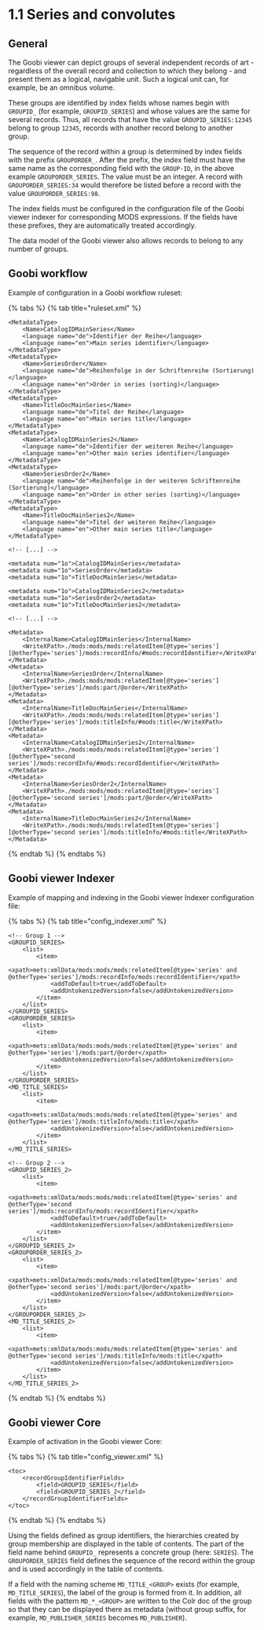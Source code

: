 # 1.1 Series and convolutes

## General

The Goobi viewer can depict groups of several independent records of art - regardless of the overall record and collection to which they belong - and present them as a logical, navigable unit. Such a logical unit can, for example, be an omnibus volume.&#x20;

These groups are identified by index fields whose names begin with `GROUPID_` (for example, `GROUPID_SERIES`) and whose values are the same for several records. Thus, all records that have the value `GROUPID_SERIES:12345` belong to group `12345`, records with another record belong to another group.&#x20;

The sequence of the record within a group is determined by index fields with the prefix `GROUPORDER_`. After the prefix, the index field must have the same name as the corresponding field with the `GROUP-ID`, in the above example `GROUPORDER_SERIES`. The value must be an integer. A record with `GROUPORDER_SERIES:34` would therefore be listed before a record with the value `GROUPORDER_SERIES:98`.&#x20;

The index fields must be configured in the configuration file of the Goobi viewer indexer for corresponding MODS expressions. If the fields have these prefixes, they are automatically treated accordingly.&#x20;

The data model of the Goobi viewer also allows records to belong to any number of groups.

## Goobi workflow

Example of configuration in a Goobi workflow ruleset:

{% tabs %}
{% tab title="ruleset.xml" %}
```markup
<MetadataType>
    <Name>CatalogIDMainSeries</Name>
    <language name="de">Identifier der Reihe</language>
    <language name="en">Main series identifier</language>
</MetadataType>
<MetadataType>
    <Name>SeriesOrder</Name>
    <language name="de">Reihenfolge in der Schriftenreihe (Sortierung)</language>
    <language name="en">Order in series (sorting)</language>
</MetadataType>
<MetadataType>
    <Name>TitleDocMainSeries</Name>
    <language name="de">Titel der Reihe</language>
    <language name="en">Main series title</language>
</MetadataType>
<MetadataType>
    <Name>CatalogIDMainSeries2</Name>
    <language name="de">Identifier der weiteren Reihe</language>
    <language name="en">Other main series identifier</language>
</MetadataType>
<MetadataType>
    <Name>SeriesOrder2</Name>
    <language name="de">Reihenfolge in der weiteren Schriftenreihe (Sortierung)</language>
    <language name="en">Order in other series (sorting)</language>
</MetadataType>
<MetadataType>
    <Name>TitleDocMainSeries2</Name>
    <language name="de">Titel der weiteren Reihe</language>
    <language name="en">Other main series title</language>
</MetadataType>

<!-- [...] -->

<metadata num="1o">CatalogIDMainSeries</metadata>
<metadata num="1o">SeriesOrder</metadata>
<metadata num="1o">TitleDocMainSeries</metadata>

<metadata num="1o">CatalogIDMainSeries2</metadata>
<metadata num="1o">SeriesOrder2</metadata>
<metadata num="1o">TitleDocMainSeries2</metadata>

<!-- [...] -->

<Metadata>
    <InternalName>CatalogIDMainSeries</InternalName>
    <WriteXPath>./mods:mods/mods:relatedItem[@type='series'][@otherType='series']/mods:recordInfo/#mods:recordIdentifier</WriteXPath>
</Metadata>
<Metadata>
    <InternalName>SeriesOrder</InternalName>
    <WriteXPath>./mods:mods/mods:relatedItem[@type='series'][@otherType='series']/mods:part/@order</WriteXPath>
</Metadata>
<Metadata>
    <InternalName>TitleDocMainSeries</InternalName>
    <WriteXPath>./mods:mods/mods:relatedItem[@type='series'][@otherType='series']/mods:titleInfo/#mods:title</WriteXPath>
</Metadata>
<Metadata>
    <InternalName>CatalogIDMainSeries2</InternalName>
    <WriteXPath>./mods:mods/mods:relatedItem[@type='series'][@otherType='second series']/mods:recordInfo/#mods:recordIdentifier</WriteXPath>
</Metadata>
<Metadata>
    <InternalName>SeriesOrder2</InternalName>
    <WriteXPath>./mods:mods/mods:relatedItem[@type='series'][@otherType='second series']/mods:part/@order</WriteXPath>
</Metadata>
<Metadata>
    <InternalName>TitleDocMainSeries2</InternalName>
    <WriteXPath>./mods:mods/mods:relatedItem[@type='series'][@otherType='second series']/mods:titleInfo/#mods:title</WriteXPath>
</Metadata>
```
{% endtab %}
{% endtabs %}

## Goobi viewer Indexer

Example of mapping and indexing in the Goobi viewer Indexer configuration file:

{% tabs %}
{% tab title="config_indexer.xml" %}
```markup
<!-- Group 1 -->
<GROUPID_SERIES>
    <list>
        <item>
            <xpath>mets:xmlData/mods:mods/mods:relatedItem[@type='series' and @otherType='series']/mods:recordInfo/mods:recordIdentifier</xpath>
            <addToDefault>true</addToDefault>
            <addUntokenizedVersion>false</addUntokenizedVersion>
        </item>
    </list>
</GROUPID_SERIES>
<GROUPORDER_SERIES>
    <list>
        <item>
            <xpath>mets:xmlData/mods:mods/mods:relatedItem[@type='series' and @otherType='series']/mods:part/@order</xpath>
            <addUntokenizedVersion>false</addUntokenizedVersion>
        </item>
    </list>
</GROUPORDER_SERIES>
<MD_TITLE_SERIES>
    <list>
        <item>
            <xpath>mets:xmlData/mods:mods/mods:relatedItem[@type='series' and @otherType='series']/mods:titleInfo/mods:title</xpath>
            <addUntokenizedVersion>false</addUntokenizedVersion>
        </item>
    </list>
</MD_TITLE_SERIES>

<!-- Group 2 -->
<GROUPID_SERIES_2>
    <list>
        <item>
            <xpath>mets:xmlData/mods:mods/mods:relatedItem[@type='series' and @otherType='second series']/mods:recordInfo/mods:recordIdentifier</xpath>
            <addToDefault>true</addToDefault>
            <addUntokenizedVersion>false</addUntokenizedVersion>
        </item>
    </list>
</GROUPID_SERIES_2>
<GROUPORDER_SERIES_2>
    <list>
        <item>
            <xpath>mets:xmlData/mods:mods/mods:relatedItem[@type='series' and @otherType='second series']/mods:part/@order</xpath>
            <addUntokenizedVersion>false</addUntokenizedVersion>
        </item>
    </list>
</GROUPORDER_SERIES_2>
<MD_TITLE_SERIES_2>
    <list>
        <item>
            <xpath>mets:xmlData/mods:mods/mods:relatedItem[@type='series' and @otherType='second series']/mods:titleInfo/mods:title</xpath>
            <addUntokenizedVersion>false</addUntokenizedVersion>
        </item>
    </list>
</MD_TITLE_SERIES_2>
```
{% endtab %}
{% endtabs %}

## Goobi viewer Core

Example of activation in the Goobi viewer Core:

{% tabs %}
{% tab title="config_viewer.xml" %}
```markup
<toc>
	<recordGroupIdentifierFields>
		<field>GROUPID_SERIES</field>
		<field>GROUPID_SERIES_2</field>
	</recordGroupIdentifierFields>
</toc>
```
{% endtab %}
{% endtabs %}

Using the fields defined as group identifiers, the hierarchies created by group membership are displayed in the table of contents. The part of the field name behind `GROUPID_` represents a concrete group (here: `SERIES`). The `GROUPORDER_SERIES` field defines the sequence of the record within the group and is used accordingly in the table of contents.

If a field with the naming scheme `MD_TITLE_<GROUP>` exists (for example, `MD_TITLE_SERIES`), the label of the group is formed from it. In addition, all fields with the pattern `MD_*_<GROUP>` are written to the Colr doc of the group so that they can be displayed there as metadata (without group suffix, for example, `MD_PUBLISHER_SERIES` becomes `MD_PUBLISHER`).
